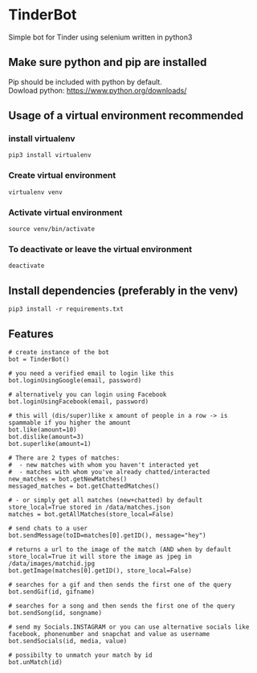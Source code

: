 # TinderBot
Simple bot for Tinder using selenium written in python3

## Make sure python and pip are installed
Pip should be included with python by default.<br />
Dowload python: https://www.python.org/downloads/

## Usage of a virtual environment recommended
### install virtualenv
```
pip3 install virtualenv 
```
### Create virtual environment
```
virtualenv venv
```
### Activate virtual environment
```
source venv/bin/activate
```
### To deactivate or leave the virtual environment
```
deactivate
```
## Install dependencies (preferably in the venv)
```
pip3 install -r requirements.txt
```
## Features
```
# create instance of the bot
bot = TinderBot()

# you need a verified email to login like this
bot.loginUsingGoogle(email, password) 

# alternatively you can login using Facebook
bot.loginUsingFacebook(email, password)

# this will (dis/super)like x amount of people in a row -> is spammable if you higher the amount
bot.like(amount=10) 
bot.dislike(amount=3)
bot.superlike(amount=1)

# There are 2 types of matches:
#  - new matches with whom you haven't interacted yet
#  - matches with whom you've already chatted/interacted
new_matches = bot.getNewMatches()
messaged_matches = bot.getChattedMatches()

# - or simply get all matches (new+chatted) by default store_local=True stored in /data/matches.json
matches = bot.getAllMatches(store_local=False)

# send chats to a user
bot.sendMessage(toID=matches[0].getID(), message="hey")

# returns a url to the image of the match (AND when by default store_local=True it will store the image as jpeg in /data/images/matchid.jpg
bot.getImage(matches[0].getID(), store_local=False)

# searches for a gif and then sends the first one of the query
bot.sendGif(id, gifname)

# searches for a song and then sends the first one of the query
bot.sendSong(id, songname)

# send my Socials.INSTAGRAM or you can use alternative socials like facebook, phonenumber and snapchat and value as username
bot.sendSocials(id, media, value)

# possibilty to unmatch your match by id
bot.unMatch(id)
```
